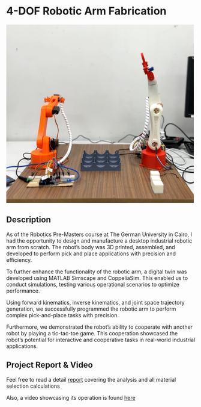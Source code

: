 # 4-DOF Robotic Arm Fabrication
<img src="robotic.png" alt="description" width="500"/>

## Description
As of the Robotics Pre-Masters course at The German University in Cairo, I had the opportunity to design and manufacture a desktop industrial robotic arm from scratch. The robot’s body was 3D printed, assembled, and developed to perform pick and place applications with precision and efficiency.

To further enhance the functionality of the robotic arm, a digital twin was developed using MATLAB Simscape and CoppeliaSim. This enabled us to conduct simulations, testing various operational scenarios to optimize performance.

Using forward kinematics, inverse kinematics, and joint space trajectory generation, we successfully programmed the robotic arm to perform complex pick-and-place tasks with precision.

Furthermore, we demonstrated the robot’s ability to cooperate with another robot by playing a tic-tac-toe game. This cooperation showcased the robot’s potential for interactive and cooperative tasks in real-world industrial applications.

## Project Report & Video
Feel free to read a detail [report](Report.pdf) covering the analysis and all material selection calculations

Also, a video showcasing its operation is found [here](https://youtu.be/JVwynrWV-ZU)